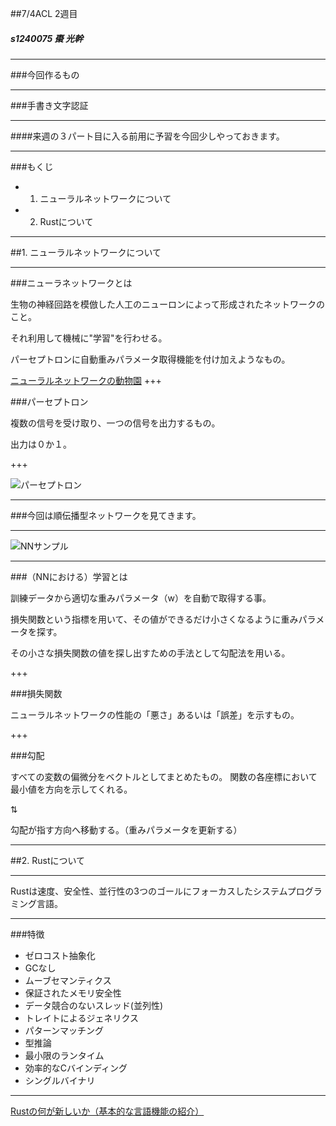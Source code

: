 ##7/4ACL 2週目
 

##### s1240075 棗 光幹

---

###今回作るもの

---

###手書き文字認証

---

####来週の３パート目に入る前用に予習を今回少しやっておきます。

---

###もくじ

 -  1. ニューラルネットワークについて
 -  2. Rustについて

---

##1. ニューラルネットワークについて

---

###ニューラネットワークとは

生物の神経回路を模倣した人工のニューロンによって形成されたネットワークのこと。

それ利用して機械に"学習"を行わせる。

パーセプトロンに自動重みパラメータ取得機能を付け加えようなもの。

[ニューラルネットワークの動物園](http://postd.cc/neural-network-zoo/)
+++

###パーセプトロン

複数の信号を受け取り、一つの信号を出力するもの。

出力は０か１。

+++

![パーセプトロン](http://cdn-ak.f.st-hatena.com/images/fotolife/e/emoson/20150223/20150223034531.png)

---

###今回は順伝播型ネットワークを見てきます。

---

![NNサンプル](https://qiita-image-store.s3.amazonaws.com/0/15582/61b2ba68-f382-e28b-96db-e900f20c3eac.png)

---

###（NNにおける）学習とは

訓練データから適切な重みパラメータ（w）を自動で取得する事。


損失関数という指標を用いて、その値ができるだけ小さくなるように重みパラメータを探す。

その小さな損失関数の値を探し出すための手法として勾配法を用いる。

+++

###損失関数


ニューラルネットワークの性能の「悪さ」あるいは「誤差」を示すもの。

+++

###勾配

すべての変数の偏微分をベクトルとしてまとめたもの。
関数の各座標において最小値を方向を示してくれる。

⇅

勾配が指す方向へ移動する。（重みパラメータを更新する）

---

##2. Rustについて

---

Rustは速度、安全性、並行性の3つのゴールにフォーカスしたシステムプログラミング言語。 

---

###特徴

- ゼロコスト抽象化
- GCなし
- ムーブセマンティクス
- 保証されたメモリ安全性
- データ競合のないスレッド(並列性)
- トレイトによるジェネリクス
- パターンマッチング
- 型推論
- 最小限のランタイム
- 効率的なCバインディング
- シングルバイナリ

---

[Rustの何が新しいか（基本的な言語機能の紹介）](https://imoz.jp/note/rust-functions.html)
